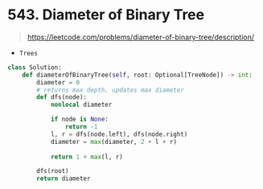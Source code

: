 # 543. Diameter of Binary Tree
> https://leetcode.com/problems/diameter-of-binary-tree/description/

- `Trees`

```py
class Solution:
    def diameterOfBinaryTree(self, root: Optional[TreeNode]) -> int:
        diameter = 0
        # returns max depth, updates max diameter
        def dfs(node):
            nonlocal diameter

            if node is None:
                return -1
            l, r = dfs(node.left), dfs(node.right)
            diameter = max(diameter, 2 + l + r)
            
            return 1 + max(l, r)

        dfs(root)
        return diameter
        
```